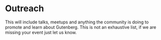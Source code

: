 # Outreach

This will include talks, meetups and anything the community is doing to promote and learn about Gutenberg. This is not an exhaustive list, if we are missing your event just let us know.
